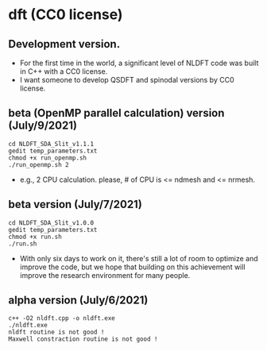 # dft (CC0 license)

## Development version.
- For the first time in the world, a significant level of NLDFT code was built in C++ with a CC0 license. 
- I want someone to develop QSDFT and spinodal versions by CC0 license.

## beta (OpenMP parallel calculation) version (July/9/2021)
	cd NLDFT_SDA_Slit_v1.1.1
	gedit temp_parameters.txt
	chmod +x run_openmp.sh
	./run_openmp.sh 2
- e.g., 2 CPU calculation. please, # of CPU is <= ndmesh and <= nrmesh.

## beta version (July/7/2021)
	cd NLDFT_SDA_Slit_v1.0.0
	gedit temp_parameters.txt
	chmod +x run.sh
	./run.sh
- With only six days to work on it, there's still a lot of room to optimize and improve the code, but we hope that building on this achievement will improve the research environment for many people.


## alpha version (July/6/2021)
	c++ -O2 nldft.cpp -o nldft.exe
	./nldft.exe
	nldft routine is not good !
	Maxwell constraction routine is not good !